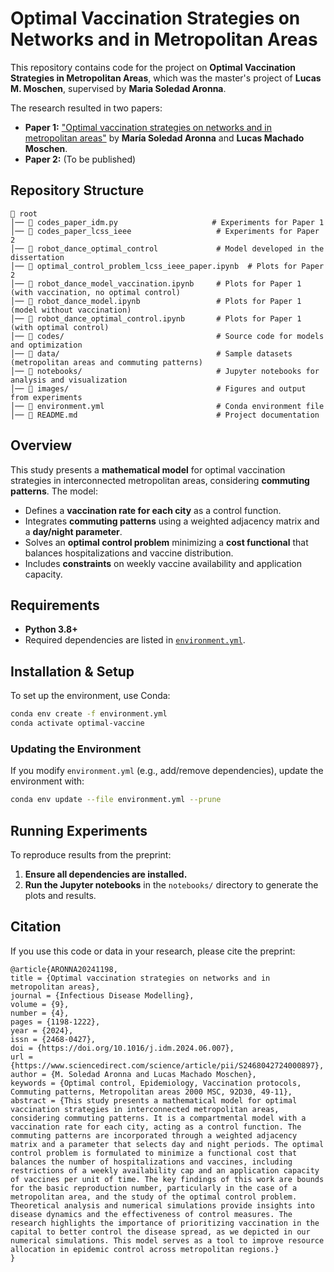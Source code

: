 # Optimal Vaccination Strategies on Networks and in Metropolitan Areas

This repository contains code for the project on **Optimal Vaccination Strategies in Metropolitan Areas**, which was the master's project of **Lucas M. Moschen**, supervised by **Maria Soledad Aronna**. 

The research resulted in two papers:
- **Paper 1:** ["Optimal vaccination strategies on networks and in metropolitan areas"](https://doi.org/10.1016/j.idm.2024.06.007) by **María Soledad Aronna** and **Lucas Machado Moschen**.
- **Paper 2:** (To be published)

## Repository Structure

```
📂 root
│── 📜 codes_paper_idm.py                     # Experiments for Paper 1
│── 📜 codes_paper_lcss_ieee                   # Experiments for Paper 2
│── 📜 robot_dance_optimal_control             # Model developed in the dissertation
│── 📜 optimal_control_problem_lcss_ieee_paper.ipynb  # Plots for Paper 2
│── 📜 robot_dance_model_vaccination.ipynb     # Plots for Paper 1 (with vaccination, no optimal control)
│── 📜 robot_dance_model.ipynb                 # Plots for Paper 1 (model without vaccination)
│── 📜 robot_dance_optimal_control.ipynb       # Plots for Paper 1 (with optimal control)
│── 📂 codes/                                  # Source code for models and optimization
│── 📂 data/                                   # Sample datasets (metropolitan areas and commuting patterns)
│── 📂 notebooks/                              # Jupyter notebooks for analysis and visualization
│── 📂 images/                                 # Figures and output from experiments
│── 📜 environment.yml                         # Conda environment file
│── 📜 README.md                               # Project documentation
```

## Overview

This study presents a **mathematical model** for optimal vaccination strategies in interconnected metropolitan areas, considering **commuting patterns**. The model:
- Defines a **vaccination rate for each city** as a control function.
- Integrates **commuting patterns** using a weighted adjacency matrix and a **day/night parameter**.
- Solves an **optimal control problem** minimizing a **cost functional** that balances hospitalizations and vaccine distribution.
- Includes **constraints** on weekly vaccine availability and application capacity.

## Requirements

- **Python 3.8+**
- Required dependencies are listed in [`environment.yml`](./environment.yml).

## Installation & Setup

To set up the environment, use Conda:

```sh
conda env create -f environment.yml
conda activate optimal-vaccine
```

### Updating the Environment
If you modify `environment.yml` (e.g., add/remove dependencies), update the environment with:

```sh
conda env update --file environment.yml --prune
```

## Running Experiments

To reproduce results from the preprint:

1. **Ensure all dependencies are installed.**
2. **Run the Jupyter notebooks** in the `notebooks/` directory to generate the plots and results.

## Citation

If you use this code or data in your research, please cite the preprint:

```
@article{ARONNA20241198,
title = {Optimal vaccination strategies on networks and in metropolitan areas},
journal = {Infectious Disease Modelling},
volume = {9},
number = {4},
pages = {1198-1222},
year = {2024},
issn = {2468-0427},
doi = {https://doi.org/10.1016/j.idm.2024.06.007},
url = {https://www.sciencedirect.com/science/article/pii/S2468042724000897},
author = {M. Soledad Aronna and Lucas Machado Moschen},
keywords = {Optimal control, Epidemiology, Vaccination protocols, Commuting patterns, Metropolitan areas 2000 MSC, 92D30, 49-11},
abstract = {This study presents a mathematical model for optimal vaccination strategies in interconnected metropolitan areas, considering commuting patterns. It is a compartmental model with a vaccination rate for each city, acting as a control function. The commuting patterns are incorporated through a weighted adjacency matrix and a parameter that selects day and night periods. The optimal control problem is formulated to minimize a functional cost that balances the number of hospitalizations and vaccines, including restrictions of a weekly availability cap and an application capacity of vaccines per unit of time. The key findings of this work are bounds for the basic reproduction number, particularly in the case of a metropolitan area, and the study of the optimal control problem. Theoretical analysis and numerical simulations provide insights into disease dynamics and the effectiveness of control measures. The research highlights the importance of prioritizing vaccination in the capital to better control the disease spread, as we depicted in our numerical simulations. This model serves as a tool to improve resource allocation in epidemic control across metropolitan regions.}
}
```
